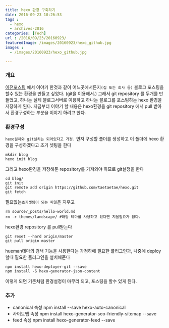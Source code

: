 ```yaml
---
title: hexo 환경 구축하기
date: 2016-09-23 10:26:53
tags : 
  - hexo
  - archives-2016
categories: [Tech]
url : /2016/09/23/20160923/
featuredImage: /images/20160923/hexo_github.jpg
images :
  - /images/20160923/hexo_github.jpg

---
```


### 개요

[이전포스팅](/2016/09/18/hexo_github_blog) 에서 이야기 한것과 같이 어느곳에서든지`(집 또는 회사 등)` 블로그 포스팅을 할수 있는 환경을 만들고 싶었다. (git을 이용해서.) 그래서 git repository 를 두개를 만들었고, 하나는 실제 블로그서버로 이용하고 하나는 블로그를 포스팅하는 hexo 환경을 저장하게 된다. 지금부터 이야기 할 내용은 hexo환경을 git repository 에서 pull 받아서 환경구성하는 부분을 이야기 하려고 한다.

### 환경구성

`hexo설치와 git설치는 되어있다고 가정.`
먼저 구성할 폴더를 생성하고 이 폴더에 hexo 환경을 구성하겠다고 초기 셋팅을 한다
```
mkdir blog
hexo init blog
```
그리고 hexo환경을 저장해둔 repository를 가져와야 하므로 git설정을 한다
```
cd blog/
git init
git remote add origin https://github.com/taetaetae/hexo.git
git fetch
```
필요없는`초기셋팅이 되는 파일`은 지우고
```
rm source/_posts/hello-world.md
rm -r themes/landscape/ #해당 테마를 사용하고 있다면 지울필요가 없다.
```
hexo환경 repository 를 pull받는다
```
git reset --hard origin/master
git pull origin master
```
hueman테마의 검색 기능을 사용한다는 가정하에 필요한 플러그인과, 나중에 deploy 할때 필요한 플러그인을 설치해준다
```
npm install hexo-deployer-git --save
npm install -S hexo-generator-json-content
```

이렇게 되면 기존처럼 환경설정이 마무리 되고, 포스팅을 할수 있게 된다.

### 추가
- canonical 속성
npm install --save hexo-auto-canonical
- 사이트맵 속성
npm install hexo-generator-seo-friendly-sitemap --save
- feed 속성
npm install hexo-generator-feed --save